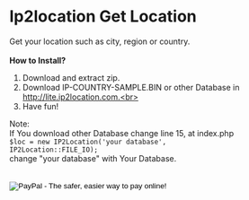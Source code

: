 # Ip2location Get Location
Get your location such as city, region or country.
<br>
<br>
<strong> How to Install? </strong><br>
1. Download and extract zip.<br>
2. Download IP-COUNTRY-SAMPLE.BIN or other Database in http://lite.ip2location.com.<br>
3. Have fun!<br>

Note:<br>
If You download other Database change line 15, at index.php<br> <code>$loc = new IP2Location('your database', IP2Location::FILE_IO);</code><br>
change "your database" with Your Database.
<br>
<br>

<form action="https://www.paypal.com/cgi-bin/webscr" method="post" target="_top">
<input type="hidden" name="cmd" value="_s-xclick">
<input type="hidden" name="hosted_button_id" value="KVKYTDD6DESTU">
<input type="image" src="https://www.paypalobjects.com/en_US/i/btn/btn_donateCC_LG.gif" border="0" name="submit" alt="PayPal - The safer, easier way to pay online!">
<img alt="" border="0" src="https://www.paypalobjects.com/en_US/i/scr/pixel.gif" width="1" height="1">
</form>

